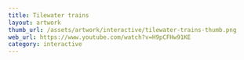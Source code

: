 ```yaml
---
title: Tilewater trains
layout: artwork
thumb_url: /assets/artwork/interactive/tilewater-trains-thumb.png
web_url: https://www.youtube.com/watch?v=H9pCFHw91KE
category: interactive
---
```

